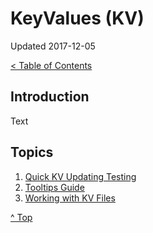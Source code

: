 <head>
</head>

# KeyValues (KV)

Updated 2017-12-05

[< Table of Contents][0]

## Introduction

Text

## Topics

1. [Quick KV Updating Testing][1]
2. [Tooltips Guide][2]
3. [Working with KV Files][3]

[^ Top][99]

[0]: ../README.md
[1]: quick_kv_updating_testing.md
[2]: tooltips-guide.md
[3]: working_with_kv_files.md
[99]: README.md
